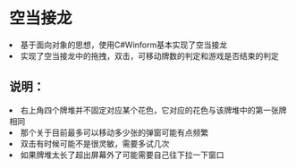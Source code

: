 <h1>空当接龙</h1>
<div>
  <li>基于面向对象的思想，使用C#Winform基本实现了空当接龙</li>
  <li>实现了空当接龙中的拖拽，双击，可移动牌数的判定和游戏是否结束的判定</li>
</div>
<h2>
说明：
  </h2>
</div>
<li>右上角四个牌堆并不固定对应某个花色，它对应的花色与该牌堆中的第一张牌相同</li>
<li>	那个关于目前最多可以移动多少张的弹窗可能有点频繁</li>
<li>	双击有时候可能不是很灵敏，需要多试几次</li>
<li>如果牌堆太长了超出屏幕外了可能需要自己往下拉一下窗口</li>



